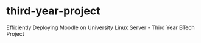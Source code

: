 # third-year-project
Efficiently Deploying Moodle on University Linux Server - Third Year BTech Project
